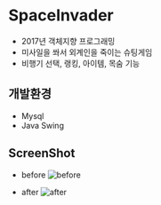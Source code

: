 # SpaceInvader

* 2017년 객체지향 프로그래밍
* 미사일을 쏴서 외계인을 죽이는 슈팅게임
* 비행기 선택, 랭킹, 아이템, 목숨 기능


## 개발환경
* Mysql
* Java Swing

## ScreenShot

* before
![before](https://user-images.githubusercontent.com/26926312/43363329-7732fbae-933d-11e8-9b96-5f9954022994.png)

* after
![after](https://user-images.githubusercontent.com/26926312/43363332-8b4c190e-933d-11e8-9445-8a9785b79e82.png)







